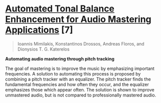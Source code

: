 # [Automated Tonal Balance Enhancement for Audio Mastering Applications](http://io.teiion.gr:8080/bitstream/handle/123456789/597/publications-publications_0052_1090.pdf?sequence=1&isAllowed=y) [7]

> Ioannis Mimilakis, Konstantinos Drossos, Andreas Floros, and Dionysios T. G. Katerelos

**Automating audio mastering through pitch tracking**

The goal of mastering is to improve the music by emphasizing important frequencies. A solution to automating this process is proposed by combining a pitch tracker with an equalizer. The pitch tracker finds the fundamental frequencies and how often they occur, and the equalizer emphasizes those which appear often. The solution is shown to improve unmastered audio, but is not compared to professionally mastered audio.
